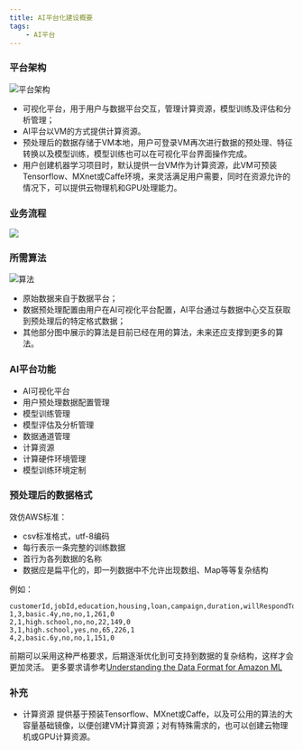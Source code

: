 ```yaml
---
title: AI平台化建设概要
tags:
    - AI平台
---
```


### 平台架构
![平台架构](/img/ai/ai_frame.png)

<!--more-->

- 可视化平台，用于用户与数据平台交互，管理计算资源，模型训练及评估和分析管理；
- AI平台以VM的方式提供计算资源。
- 预处理后的数据存储于VM本地，用户可登录VM再次进行数据的预处理、特征转换以及模型训练，模型训练也可以在可视化平台界面操作完成。
- 用户创建机器学习项目时，默认提供一台VM作为计算资源，此VM可预装Tensorflow、MXnet或Caffe环境，来灵活满足用户需要，同时在资源允许的情况下，可以提供云物理机和GPU处理能力。

### 业务流程
![](/img/ai/ai_data_process.png)

### 所需算法
![算法](/img/ai/ai_algorithm.png)
- 原始数据来自于数据平台；
- 数据预处理配置由用户在AI可视化平台配置，AI平台通过与数据中心交互获取到预处理后的特定格式数据；
- 其他部分图中展示的算法是目前已经在用的算法，未来还应支撑到更多的算法。

### AI平台功能
- AI可视化平台
 - 用户预处理数据配置管理
 - 模型训练管理
 - 模型评估及分析管理
- 数据通道管理
- 计算资源
 - 计算硬件环境管理
 - 模型训练环境定制

### 预处理后的数据格式
效仿AWS标准：
- csv标准格式，utf-8编码
- 每行表示一条完整的训练数据
- 首行为各列数据的名称
- 数据应是扁平化的，即一列数据中不允许出现数组、Map等等复杂结构

例如：
``` text
customerId,jobId,education,housing,loan,campaign,duration,willRespondToCampaign
1,3,basic.4y,no,no,1,261,0
2,1,high.school,no,no,22,149,0
3,1,high.school,yes,no,65,226,1
4,2,basic.6y,no,no,1,151,0
```
前期可以采用这种严格要求，后期逐渐优化到可支持到数据的复杂结构，这样才会更加灵活。
更多要求请参考[Understanding the Data Format for Amazon ML](http://docs.aws.amazon.com/zh_cn/machine-learning/latest/dg/understanding-the-data-format-for-amazon-ml.html "Understanding the Data Format for Amazon ML")

### 补充
- 计算资源
提供基于预装Tensorflow、MXnet或Caffe，以及可公用的算法的大容量基础镜像，以便创建VM计算资源；对有特殊需求的，也可以创建云物理机或GPU计算资源。


